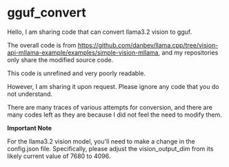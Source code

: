 # gguf_convert


Hello, I am sharing code that can convert llama3.2 vision to gguf.  

The overall code is from https://github.com/danbev/llama.cpp/tree/vision-api-mllama-example/examples/simple-vision-mllama, and my repositories only share the modified source code.  

This code is unrefined and very poorly readable.  

However, I am sharing it upon request. Please ignore any code that you do not understand.  

There are many traces of various attempts for conversion, and there are many codes left as they are because I did not feel the need to modify them.  

**Important Note**

For the llama3.2 vision model, you'll need to make a change in the config.json file. Specifically, please adjust the vision_output_dim from its likely current value of 7680 to 4096.
